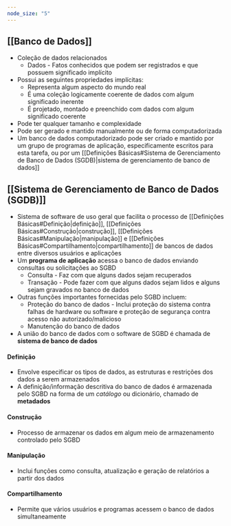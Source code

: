 ```yaml
---
node_size: "5"
---
```

## [[Banco de Dados]]
- Coleção de dados relacionados
	- Dados - Fatos conhecidos que podem ser registrados e que possuem significado implícito
- Possui as seguintes propriedades implícitas:
	- Representa algum aspecto do mundo real
	- É uma coleção logicamente coerente de dados com algum significado inerente
	- É projetado, montado e preenchido com dados com algum significado coerente
- Pode ter qualquer tamanho e complexidade
- Pode ser gerado e mantido manualmente ou de forma computadorizada
- Um banco de dados computadorizado pode ser criado e mantido por um grupo de programas de aplicação, especificamente escritos para esta tarefa, ou por um [[Definições Básicas#Sistema de Gerenciamento de Banco de Dados (SGDB)|sistema de gerenciamento de banco de dados]]
## [[Sistema de Gerenciamento de Banco de Dados (SGDB)]]
- Sistema de software de uso geral que facilita o processo de [[Definições Básicas#Definição|definição]], [[Definições Básicas#Construção|construção]], [[Definições Básicas#Manipulação|manipulação]] e [[Definições Básicas#Compartilhamento|compartilhamento]] de bancos de dados entre diversos usuários e aplicações
- Um **programa de aplicação** acessa o banco de dados enviando consultas ou solicitações ao SGBD
	- Consulta - Faz com que alguns dados sejam recuperados
	- Transação - Pode fazer com que alguns dados sejam lidos e alguns sejam gravados no banco de dados
- Outras funções importantes fornecidas pelo SGBD incluem:
	- Proteção do banco de dados - Inclui proteção do sistema contra falhas de hardware ou software e proteção de segurança contra acesso não autorizado/malicioso
	- Manutenção do banco de dados
- A união do banco de dados com o software de SGBD é chamada de **sistema de banco de dados**
#### Definição
- Envolve especificar os tipos de dados, as estruturas e restrições dos dados a serem armazenados
- A definição/informação descritiva do banco de dados é armazenada pelo SGBD na forma de um *catálogo* ou dicionário, chamado de **metadados**
#### Construção
- Processo de armazenar os dados em algum meio de armazenamento controlado pelo SGBD
#### Manipulação
- Inclui funções como consulta, atualização e geração de relatórios a partir dos dados
#### Compartilhamento
- Permite que vários usuários e programas acessem o banco de dados simultaneamente